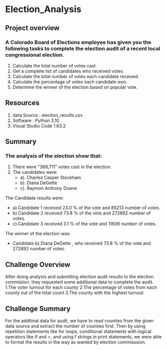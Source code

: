 # Election_Analysis

## Project overview

### A Colorado Board of Elections employee has given you the following tasks to complete the election audit of a recent local congressional election.
1. Calculate the total number of votes cast.
2. Get a complete list of candidates who received votes.
3. Calculate the total number of votes each candidate received.
4. Calculate the percentage of votes each candidate won.
5. Determine the winner of the election based on popular vote.

## Resources
1. data Source : election_results.csv
2. Software : Python 3.10
3. Visual Studio Code 1.63.2

## Summary

### The analysis of the election show that:
1. There were "369,711" votes cast in the election.
2. The candidates were:
   - a). Charles Casper Stockham
   - b). Diana DeGette
   - c). Raymon Anthony Doane
   
The Candidate results were:
  - a).Candidate 1 received 23.0 % of the vote and 85213 number of votes.
  - b).Candidate 2 received 73.8 % of the vote and 272892 number of votes.
  - c).Candidate 3 received 3.1 % of the vote and 11606 number of votes.
  
The winner of the election was:
  - Candidate b).Diana DeGette , who received 73.8 % of the vote and 272892 number of votes.
  
  ## Challenge Overview
  After doing analysis and submitting election audit results to the election commisiion, they requested some additional data to complete the audit.
  1.The voter turnout for each county
  2.The percentage of votes from each county out of the total count
  3.The county with the highest turnout
    
  ## Challenge Summary
  For the additinal data for audit, we have to read counties from the given data source and extract the number of counties first.
  Then by using repetition statements like for loops, conditional statements with logical operators like if and >, and using f strings in print statements, we were able to format the results in the way as wanted by election commisssion. 
